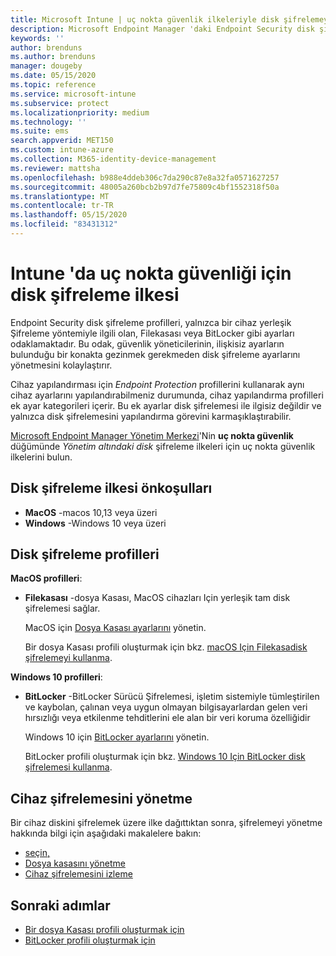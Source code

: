 ```yaml
---
title: Microsoft Intune | uç nokta güvenlik ilkeleriyle disk şifrelemeyi yönetme | Microsoft Docs
description: Microsoft Endpoint Manager 'daki Endpoint Security disk şifreleme ilkesiyle yönettiğiniz cihazlar için ilkeleri yapılandırın ve dağıtın.
keywords: ''
author: brenduns
ms.author: brenduns
manager: dougeby
ms.date: 05/15/2020
ms.topic: reference
ms.service: microsoft-intune
ms.subservice: protect
ms.localizationpriority: medium
ms.technology: ''
ms.suite: ems
search.appverid: MET150
ms.custom: intune-azure
ms.collection: M365-identity-device-management
ms.reviewer: mattsha
ms.openlocfilehash: b988e4ddeb306c7da290c87e8a32fa0571627257
ms.sourcegitcommit: 48005a260bcb2b97d7fe75809c4bf1552318f50a
ms.translationtype: MT
ms.contentlocale: tr-TR
ms.lasthandoff: 05/15/2020
ms.locfileid: "83431312"
---
```

# <a name="disk-encryption-policy-for-endpoint-security-in-intune"></a>Intune 'da uç nokta güvenliği için disk şifreleme ilkesi

Endpoint Security disk şifreleme profilleri, yalnızca bir cihaz yerleşik Şifreleme yöntemiyle ilgili olan, Filekasası veya BitLocker gibi ayarları odaklamaktadır. Bu odak, güvenlik yöneticilerinin, ilişkisiz ayarların bulunduğu bir konakta gezinmek gerekmeden disk şifreleme ayarlarını yönetmesini kolaylaştırır.

Cihaz yapılandırması için *Endpoint Protection* profillerini kullanarak aynı cihaz ayarlarını yapılandırabilmeniz durumunda, cihaz yapılandırma profilleri ek ayar kategorileri içerir. Bu ek ayarlar disk şifrelemesi ile ilgisiz değildir ve yalnızca disk şifrelemesini yapılandırma görevini karmaşıklaştırabilir.

[Microsoft Endpoint Manager Yönetim Merkezi](https://go.microsoft.com/fwlink/?linkid=2109431)'Nin **uç nokta güvenlik** düğümünde *Yönetim altındaki disk* şifreleme ilkeleri için uç nokta güvenlik ilkelerini bulun.

## <a name="prerequisites-for-disk-encryption-policy"></a>Disk şifreleme ilkesi önkoşulları

- **MacOS** -macos 10,13 veya üzeri
- **Windows** -Windows 10 veya üzeri

## <a name="disk-encryption-profiles"></a>Disk şifreleme profilleri

**MacOS profilleri**:

- **Filekasası** -dosya Kasası, MacOS cihazları Için yerleşik tam disk şifrelemesi sağlar.

  MacOS için [Dosya Kasası ayarlarını](../protect/endpoint-security-disk-encryption-profile-settings.md#filevault) yönetin.

  Bir dosya Kasası profili oluşturmak için bkz. [macOS Için Filekasadisk şifrelemeyi kullanma](../protect/encrypt-devices-filevault.md).

**Windows 10 profilleri**:

- **BitLocker** -BitLocker Sürücü Şifrelemesi, işletim sistemiyle tümleştirilen ve kaybolan, çalınan veya uygun olmayan bilgisayarlardan gelen veri hırsızlığı veya etkilenme tehditlerini ele alan bir veri koruma özelliğidir

  Windows 10 için [BitLocker ayarlarını](../protect/endpoint-security-disk-encryption-profile-settings.md#bitlocker) yönetin.

  BitLocker profili oluşturmak için bkz. [Windows 10 Için BitLocker disk şifrelemesi kullanma](../protect/encrypt-devices.md).

## <a name="manage-device-encryption"></a>Cihaz şifrelemesini yönetme

Bir cihaz diskini şifrelemek üzere ilke dağıttıktan sonra, şifrelemeyi yönetme hakkında bilgi için aşağıdaki makalelere bakın:

- [seçin,](../protect/encrypt-devices.md#manage-bitlocker)
- [Dosya kasasını yönetme](../protect/encrypt-devices-filevault.md#manage-filevault)
- [Cihaz şifrelemesini izleme](../protect/encryption-monitor.md)

## <a name="next-steps"></a>Sonraki adımlar

- [Bir dosya Kasası profili oluşturmak için](../protect/encrypt-devices-filevault.md#create-an-endpoint-security-policy-for-filevault)
- [BitLocker profili oluşturmak için](../protect/encrypt-devices.md#create-an-endpoint-security-policy-for-bitlocker)
